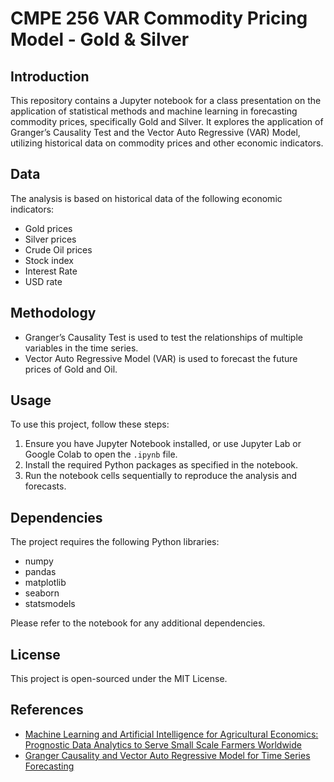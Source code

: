 # CMPE 256 VAR Commodity Pricing Model - Gold & Silver

## Introduction
This repository contains a Jupyter notebook for a class presentation on the application of statistical methods and machine learning in forecasting commodity prices, specifically Gold and Silver. It explores the application of Granger’s Causality Test and the Vector Auto Regressive (VAR) Model, utilizing historical data on commodity prices and other economic indicators.

## Data
The analysis is based on historical data of the following economic indicators:
- Gold prices
- Silver prices
- Crude Oil prices
- Stock index
- Interest Rate
- USD rate

## Methodology
- Granger’s Causality Test is used to test the relationships of multiple variables in the time series.
- Vector Auto Regressive Model (VAR) is used to forecast the future prices of Gold and Oil.

## Usage
To use this project, follow these steps:
1. Ensure you have Jupyter Notebook installed, or use Jupyter Lab or Google Colab to open the `.ipynb` file.
2. Install the required Python packages as specified in the notebook.
3. Run the notebook cells sequentially to reproduce the analysis and forecasts.

## Dependencies
The project requires the following Python libraries:
- numpy
- pandas
- matplotlib
- seaborn
- statsmodels

Please refer to the notebook for any additional dependencies.

## License
This project is open-sourced under the MIT License.

## References
- [Machine Learning and Artificial Intelligence for Agricultural Economics: Prognostic Data Analytics to Serve Small Scale Farmers Worldwide](https://www.springer.com/gp/book/9783030774844)
- [Granger Causality and Vector Auto Regressive Model for Time Series Forecasting](https://towardsdatascience.com/granger-causality-and-vector-auto-regressive-model-for-time-series-forecasting-3226a64889a6)

